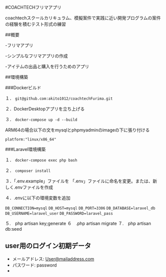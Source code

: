 #COACHTECHフリマアプリ

coachtechスクールカリキュラム、模擬案件で実践に近い開発プログラムの案件の経験を積むテスト形式の練習

##概要

-フリマアプリ

-シンプルなフリマアプリの作成

-アイテムの出品と購入を行うためのアプリ

##環境構築

###Dockerビルド

１．
`git@github.com:akito1012/coachtechFurima.git`

２．DockerDesktopアプリを立ち上げる

３．
`docker-compose up -d --build`

ARM64の場合以下の文をmysqlとphpmyadminのimageの下に張り付ける

`platform:"linux/x86_64"`

###Laravel環境構築

１．
`docker-compose exec php bash`

２．
`composer install`

３．「.env.example」ファイルを 「.env」ファイルに命名を変更。または、新しく.envファイルを作成

４．.envに以下の環境変数を追加

`DB_CONNECTION=mysql`
`DB_HOST=mysql`
`DB_PORT=3306`
`DB_DATABASE=laravel_db`
`DB_USERNAME=laravel_user`
`DB_PASSWORD=laravel_pass`

５.　php artisan key;generate
６　.php artisan migrate
７.　php artisan db:seed

## user用のログイン初期データ

- メールアドレス: User@mailaddress.com
- パスワード: password
- 

  



